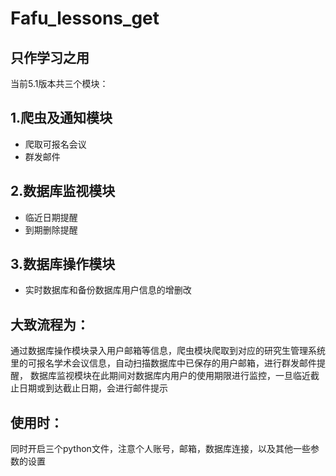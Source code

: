 # Fafu_lessons_get
**只作学习之用** 
---------------
当前5.1版本共三个模块：
## 1.爬虫及通知模块 
* 爬取可报名会议  
* 群发邮件  
## 2.数据库监视模块
* 临近日期提醒  
* 到期删除提醒  
## 3.数据库操作模块
* 实时数据库和备份数据库用户信息的增删改  
## 大致流程为：
  通过数据库操作模块录入用户邮箱等信息，爬虫模块爬取到对应的研究生管理系统里的可报名学术会议信息，自动扫描数据库中已保存的用户邮箱，进行群发邮件提醒，
数据库监视模块在此期间对数据库内用户的使用期限进行监控，一旦临近截止日期或到达截止日期，会进行邮件提示  
## 使用时：  
  同时开启三个python文件，注意个人账号，邮箱，数据库连接，以及其他一些参数的设置  
